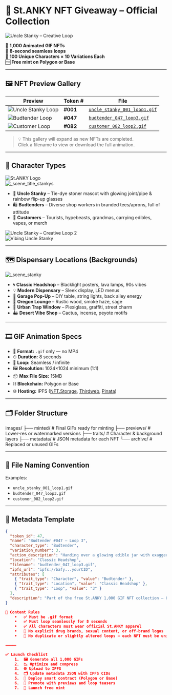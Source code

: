 # 🌿 St.ANKY NFT Giveaway – Official Collection

![Uncle Stanky – Creative Loop](images/Creative_make_look_202507301455.gif)

🎁 **1,000 Animated GIF NFTs**  
🔁 **8-second seamless loops**  
👥 **100 Unique Characters × 10 Variations Each**  
🆓 **Free mint on Polygon or Base**  

---

## 🖼 NFT Preview Gallery

| Preview | Token # | File |
| ------- | ------- | ---- |
| ![Uncle Stanky Loop](images/uncle_stanky_001_loop1.gif) | **#001** | [`uncle_stanky_001_loop1.gif`](images/uncle_stanky_001_loop1.gif) |
| ![Budtender Loop](images/budtender_047_loop3.gif) | **#047** | [`budtender_047_loop3.gif`](images/budtender_047_loop3.gif) |
| ![Customer Loop](images/customer_082_loop2.gif) | **#082** | [`customer_082_loop2.gif`](images/customer_082_loop2.gif) |

> 💡 This gallery will expand as new NFTs are completed.  
> Click a filename to view or download the full animation.  

---

## 👤 Character Types

![St.ANKY Logo](images/B0D67FCB-9BB2-4C09-AFD4-E46E660A441B.png)  
![_scene_title_stankys](images/_scene_title_stankys_202507271901.gif)

- 🧓 **Uncle Stanky** – Tie-dye stoner mascot with glowing joint/pipe & rainbow flip-up glasses  
- 🛍️ **Budtenders** – Diverse shop workers in branded tees/aprons, full of attitude  
- 🌿 **Customers** – Tourists, hypebeasts, grandmas, carrying edibles, vapes, or merch  

![Uncle Stanky – Creative Loop 2](images/Creative_make_look_202507301458.gif)  
![Vibing Uncle Stanky](images/Vibing_202507291707.gif)  

---

## 🗺️ Dispensary Locations (Backgrounds)

![_scene_stanky](images/_scene_stanky_202507310939.gif)

- 🌀 **Classic Headshop** – Blacklight posters, lava lamps, 90s vibes  
- 💡 **Modern Dispensary** – Sleek display, LED menus  
- 🧰 **Garage Pop-Up** – DIY table, string lights, back alley energy  
- 🌲 **Oregon Lounge** – Rustic wood, smoke haze, sage  
- 🧱 **Urban Trap Window** – Plexiglass, graffiti, street charm  
- 🏜️ **Desert Vibe Shop** – Cactus, incense, peyote motifs  

---

## 🎞️ GIF Animation Specs

- 📁 **Format:** `.gif` only — no MP4  
- ⏱ **Duration:** 8 seconds  
- 🔄 **Loop:** Seamless / infinite  
- 🖼 **Resolution:** 1024×1024 minimum (1:1)  
- 📦 **Max File Size:** 15MB  
- ⛓ **Blockchain:** Polygon or Base  
- 🌐 **Hosting:** IPFS ([NFT.Storage](https://nft.storage/), [Thirdweb](https://thirdweb.com/), [Pinata](https://www.pinata.cloud/))  

---

## 🗂 Folder Structure

images/
├── minted/        # Final GIFs ready for minting
├── previews/      # Lower-res or watermarked versions
├── traits/        # Character & background layers
├── metadata/      # JSON metadata for each NFT
└── archive/       # Replaced or unused GIFs


---

## 📝 File Naming Convention

Examples:
- `uncle_stanky_001_loop1.gif`
- `budtender_047_loop3.gif`
- `customer_082_loop2.gif`

---

## 📜 Metadata Template

```json
{
  "token_id": 47,
  "name": "Budtender #047 – Loop 3",
  "character_type": "Budtender",
  "variation_number": 3,
  "action_description": "Handing over a glowing edible jar with exaggerated smile",
  "location": "Classic Headshop",
  "filename": "budtender_047_loop3.gif",
  "ipfs_url": "ipfs://bafy...yourCID",
  "attributes": [
    { "trait_type": "Character", "value": "Budtender" },
    { "trait_type": "Location", "value": "Classic Headshop" },
    { "trait_type": "Loop", "value": "3" }
  ],
  "description": "Part of the free St.ANKY 1,000 GIF NFT collection — 8-second seamless loop animations of Uncle Stanky, budtenders, and customers."
}

🚫 Content Rules
	•	✅ Must be .gif format
	•	✅ Must loop seamlessly for 8 seconds
	•	✅ All characters must wear official St.ANKY apparel
	•	🚫 No explicit drug brands, sexual content, or off-brand logos
	•	🚫 No duplicate or slightly altered loops — each NFT must be unique

⸻

✅ Launch Checklist
	1.	🖼 Generate all 1,000 GIFs
	2.	📉 Optimize and compress
	3.	🌐 Upload to IPFS
	4.	🗂 Update metadata JSON with IPFS CIDs
	5.	📜 Deploy smart contract (Polygon or Base)
	6.	📢 Promote with previews and loop teasers
	7.	🎉 Launch free mint


